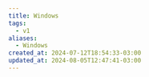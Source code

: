 ```yaml
---
title: Windows
tags:
  - v1
aliases:
  - Windows
created_at: 2024-07-12T18:54:33-03:00
updated_at: 2024-08-05T12:47:41-03:00
---
```

